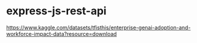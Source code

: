 # express-js-rest-api

https://www.kaggle.com/datasets/tfisthis/enterprise-genai-adoption-and-workforce-impact-data?resource=download
